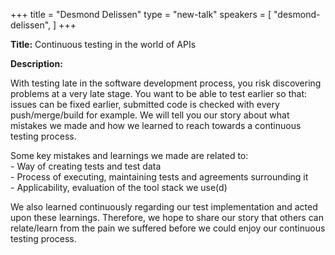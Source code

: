 +++
title = "Desmond Delissen"
type = "new-talk"
speakers = [
        "desmond-delissen",
]
+++
<div class="col-12">
<p><strong>Title:</strong> Continuous testing in the world of APIs</p>

<p><strong>Description:</strong></p>

<p>With testing late in the software development process, you risk discovering problems at a very late stage. You want to be able to test earlier so that: issues can be fixed earlier, submitted code is checked with every push/merge/build for example. We will tell you our story about what mistakes we made and how we learned to reach towards a continuous testing process.</P

<p>
 Some key mistakes and learnings we made are related to: <br />
 - Way of creating tests and test data <br />
 - Process of executing, maintaining tests and agreements surrounding it <br />
 - Applicability, evaluation of the tool stack we use(d) <br />
 </p>

 <p>We also learned continuously regarding our test implementation and acted upon these learnings. Therefore, we hope to share our story that others can relate/learn from the pain we suffered before we could enjoy our continuous testing process.</p>

</div>